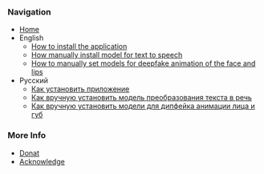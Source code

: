 ### Navigation

- [Home](https://github.com/wladradchenko/wunjo.wladradchenko.ru/wiki)
- English
  - [How to install the application](https://github.com/wladradchenko/wunjo.wladradchenko.ru/wiki/How-to-install-the-application)
  - [How manually install model for text to speech](https://github.com/wladradchenko/wunjo.wladradchenko.ru/wiki/How-manually-install-model-for-text-to-speech)
  - [How to manually set models for deepfake animation of the face and lips](https://github.com/wladradchenko/wunjo.wladradchenko.ru/wiki/How-to-manually-set-models-for-deepfake-animation-of-the-face-and-lips)
- Русский
  - [Как установить приложение](https://github.com/wladradchenko/wunjo.wladradchenko.ru/wiki/Как-установить-приложение)
  - [Как вручную установить модель преобразования текста в речь](https://github.com/wladradchenko/wunjo.wladradchenko.ru/wiki/Как-вручную-установить-модель-преобразования-текста-в-речь)
  - [Как вручную установить модели для дипфейка анимации лица и губ](https://github.com/wladradchenko/wunjo.wladradchenko.ru/wiki/Как-вручную-установить-модели-для-дипфейка-анимации-лица-и-губ)

### More Info

- [Donat](https://github.com/YourUsername/YourRepository/wiki/FAQ)
- [Acknowledge](https://github.com/YourUsername/YourRepository/wiki/Acknowledge)
